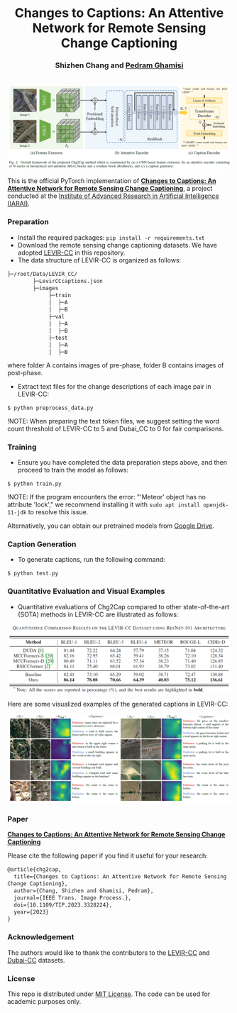 <h1 align="center">Changes to Captions: An Attentive Network for Remote Sensing Change Captioning</h1>

<h3 align="center"> Shizhen Chang and <a href="https://www.ai4rs.com/">Pedram Ghamisi</a></h3>
<br

![](Figure/Flowchart.png)
    
This is the official PyTorch implementation of **[Changes to Captions: An Attentive Network for Remote Sensing Change Captioning](https://arxiv.org/abs/2304.01091)**, a project conducted at the [Institute of Advanced Research in Artificial Intelligence (IARAI)](https://www.iarai.ac.at/).


### Preparation
- Install the required packages: `pip install -r requirements.txt`
- Download the remote sensing change captioning datasets. We have adopted [LEVIR-CC](https://github.com/Chen-Yang-Liu/RSICC) in this repository.
- The data structure of LEVIR-CC is organized as follows:

```
├─/root/Data/LEVIR_CC/
        ├─LevirCCcaptions.json
        ├─images
             ├─train
             │  ├─A
             │  ├─B
             ├─val
             │  ├─A
             │  ├─B
             ├─test
             │  ├─A
             │  ├─B
```
where folder A contains images of pre-phase, folder B contains images of post-phase.

- Extract text files for the change descriptions of each image pair in LEVIR-CC:

```
$ python preprocess_data.py
```

!NOTE: When preparing the text token files, we suggest setting the word count threshold of LEVIR-CC to 5 and Dubai_CC to 0 for fair comparisons.
### Training
- Ensure you have completed the data preparation steps above, and then proceed to train the model as follows:
```
$ python train.py
```

!NOTE: If the program encounters the error: "'Meteor' object has no attribute 'lock'," we recommend installing it with `sudo apt install openjdk-11-jdk` to resolve this issue.

Alternatively, you can obtain our pretrained models from [Google Drive](https://drive.google.com/file/d/1phoO1BvPsRwIOIykkLm6acBpIocz9liz/view?usp=drive_link).

### Caption Generation
- To generate captions, run the following command:
```
$ python test.py
```

### Quantitative Evaluation and Visual Examples

- Quantitative evaluations of Chg2Cap compared to other state-of-the-art (SOTA) methods in LEVIR-CC are illustrated as follows:

![](Figure/Results.png)

Here are some visualized examples of the generated captions in LEVIR-CC:

![](Figure/Visualization.png)


### Paper
**[Changes to Captions: An Attentive Network for Remote Sensing Change Captioning](https://arxiv.org/abs/2304.01091)**

Please cite the following paper if you find it useful for your research:

```
@article{chg2cap,
  title={Changes to Captions: An Attentive Network for Remote Sensing Change Captioning},
  author={Chang, Shizhen and Ghamisi, Pedram},
  journal={IEEE Trans. Image Process.}, 
  doi={10.1109/TIP.2023.3328224},
  year={2023}
}
```

### Acknowledgement

The authors would like to thank the contributors to the [LEVIR-CC](https://github.com/Chen-Yang-Liu/RSICC/tree/main) and [Dubai-CC](https://disi.unitn.it/~melgani/datasets.html) datasets.

### License
This repo is distributed under [MIT License](https://github.com/ShizhenChang/Chg2Cap/blob/main/LICENSE.txt). The code can be used for academic purposes only.
